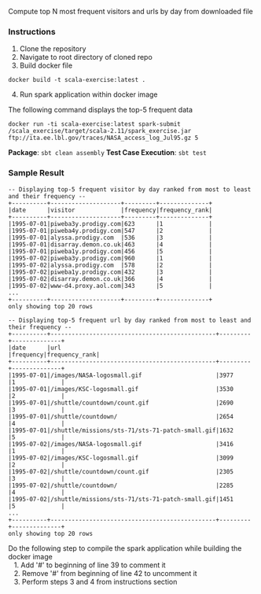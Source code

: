 Compute top N most frequent visitors and urls by day from downloaded file

### Instructions
1. Clone the repository
2. Navigate to root directory of cloned repo
3. Build docker file

  ```docker build -t scala-exercise:latest .```

4. Run spark application within docker image

  The following command displays the top-5 frequent data

  ```docker run -ti scala-exercise:latest spark-submit /scala_exercise/target/scala-2.11/spark_exercise.jar ftp://ita.ee.lbl.gov/traces/NASA_access_log_Jul95.gz 5```

**Package**: ```sbt clean assembly```
**Test Case Execution**: ```sbt test```

### Sample Result

```
-- Displaying top-5 frequent visitor by day ranked from most to least and their frequency --
+----------+--------------------+---------+--------------+
|date      |visitor             |frequency|frequency_rank|
+----------+--------------------+---------+--------------+
|1995-07-01|piweba3y.prodigy.com|623      |1             |
|1995-07-01|piweba4y.prodigy.com|547      |2             |
|1995-07-01|alyssa.prodigy.com  |536      |3             |
|1995-07-01|disarray.demon.co.uk|463      |4             |
|1995-07-01|piweba1y.prodigy.com|456      |5             |
|1995-07-02|piweba3y.prodigy.com|960      |1             |
|1995-07-02|alyssa.prodigy.com  |578      |2             |
|1995-07-02|piweba1y.prodigy.com|432      |3             |
|1995-07-02|disarray.demon.co.uk|366      |4             |
|1995-07-02|www-d4.proxy.aol.com|343      |5             |
...
+----------+--------------------+---------+--------------+
only showing top 20 rows

-- Displaying top-5 frequent url by day ranked from most to least and their frequency --
+----------+-----------------------------------------------+---------+--------------+
|date      |url                                            |frequency|frequency_rank|
+----------+-----------------------------------------------+---------+--------------+
|1995-07-01|/images/NASA-logosmall.gif                     |3977     |1             |
|1995-07-01|/images/KSC-logosmall.gif                      |3530     |2             |
|1995-07-01|/shuttle/countdown/count.gif                   |2690     |3             |
|1995-07-01|/shuttle/countdown/                            |2654     |4             |
|1995-07-01|/shuttle/missions/sts-71/sts-71-patch-small.gif|1632     |5             |
|1995-07-02|/images/NASA-logosmall.gif                     |3416     |1             |
|1995-07-02|/images/KSC-logosmall.gif                      |3099     |2             |
|1995-07-02|/shuttle/countdown/count.gif                   |2305     |3             |
|1995-07-02|/shuttle/countdown/                            |2285     |4             |
|1995-07-02|/shuttle/missions/sts-71/sts-71-patch-small.gif|1451     |5             |
...
+----------+-----------------------------------------------+---------+--------------+
only showing top 20 rows
```

Do the following step to compile the spark application while building the docker image\
  &nbsp;&nbsp;&nbsp;1. Add '#' to beginning of line 39 to comment it\
  &nbsp;&nbsp;&nbsp;2. Remove '#' from beginning of line 42 to uncomment it\
  &nbsp;&nbsp;&nbsp;3. Perform steps 3 and 4 from instructions section
